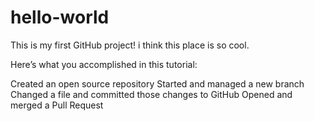 # hello-world
This is my first GitHub project!
i think this place is so cool. 

Here’s what you accomplished in this tutorial:

Created an open source repository
Started and managed a new branch
Changed a file and committed those changes to GitHub
Opened and merged a Pull Request
